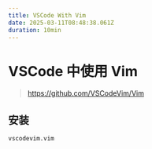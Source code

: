 ```yaml
---
title: VSCode With Vim
date: 2025-03-11T08:48:38.061Z
duration: 10min
---
```


# VSCode 中使用 Vim

> https://github.com/VSCodeVim/Vim

## 安装

```
vscodevim.vim
```
